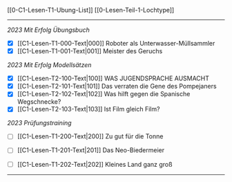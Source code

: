 [[0-C1-Lesen-T1-Ubung-List]]
[[0-Lesen-Teil-1-Lochtype]]

---

*2023 Mit Erfolg Übungsbuch*
- [x] [[C1-Lesen-T1-000-Text|000]] Roboter als Unterwasser-Müllsammler
- [x] [[C1-Lesen-T1-001-Text|001]] Meister des Geruchs  

*2023 Mit Erfolg Modellsätzen*
- [x] [[C1-Lesen-T2-100-Text|100]] WAS JUGENDSPRACHE AUSMACHT
- [x] [[C1-Lesen-T2-101-Text|101]] Das verraten die Gene des Pompejaners
- [x] [[C1-Lesen-T2-102-Text|102]] Was hilft gegen die Spanische Wegschnecke?
- [x] [[C1-Lesen-T2-103-Text|103]] Ist Film gleich Film?

*2023 Prüfungstraining*
- [ ] [[C1-Lesen-T1-200-Text|200]] Zu gut für die Tonne  
- [ ] [[C1-Lesen-T1-201-Text|201]] Das Neo-Biedermeier  
- [ ] [[C1-Lesen-T1-202-Text|202]] Kleines Land ganz groß  


---

